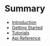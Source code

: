 # Summary

* [Introduction](Overview.md)
* [Getting Started](Getting-Started.md)
* [Tutorials](tutorials/tutorial-1.md)
* [Api Reference](api-reference/api.md)

